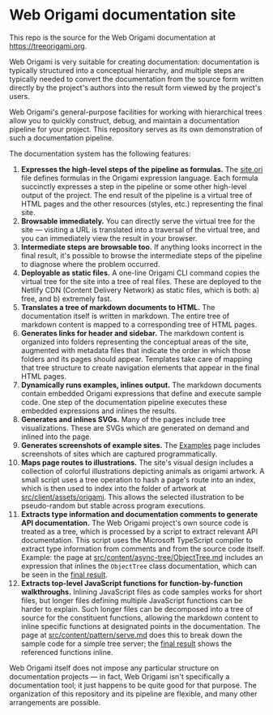 # Web Origami documentation site

This repo is the source for the Web Origami documentation at https://treeorigami.org.

Web Origami is very suitable for creating documentation: documentation is typically structured into a conceptual hierarchy, and multiple steps are typically needed to convert the documentation from the source form written directly by the project's authors into the result form viewed by the project's users.

Web Origami's general-purpose facilities for working with hierarchical trees allow you to quickly construct, debug, and maintain a documentation pipeline for your project. This repository serves as its own demonstration of such a documentation pipeline.

The documentation system has the following features:

1. **Expresses the high-level steps of the pipeline as formulas.** The [site.ori](./src/site.ori) file defines formulas in the Origami expression language. Each formula succinctly expresses a step in the pipeline or some other high-level output of the project. The end result of the pipeline is a virtual tree of HTML pages and the other resources (styles, etc.) representing the final site.
1. **Browsable immediately.** You can directly serve the virtual tree for the site — visiting a URL is translated into a traversal of the virtual tree, and you can immediately view the result in your browser.
1. **Intermediate steps are browsable too.** If anything looks incorrect in the final result, it's possible to browse the intermediate steps of the pipeline to diagnose where the problem occurred.
1. **Deployable as static files.** A one-line Origami CLI command copies the virtual tree for the site into a tree of real files. These are deployed to the Netlify CDN (Content Delivery Network) as static files, which is both: a) free, and b) extremely fast.
1. **Translates a tree of markdown documents to HTML.** The documentation itself is written in markdown. The entire tree of markdown content is mapped to a corresponding tree of HTML pages.
1. **Generates links for header and sidebar.** The markdown content is organized into folders representing the conceptual areas of the site, augmented with metadata files that indicate the order in which those folders and its pages should appear. Templates take care of mapping that tree structure to create navigation elements that appear in the final HTML pages.
1. **Dynamically runs examples, inlines output.** The markdown documents contain embedded Origami expressions that define and execute sample code. One step of the documentation pipeline executes these embedded expressions and inlines the results.
1. **Generates and inlines SVGs.** Many of the pages include tree visualizations. These are SVGs which are generated on demand and inlined into the page.
1. **Generates screenshots of example sites.** The [Examples](https://weborigami.org/language/examples.html) page includes screenshots of sites which are captured programmatically.
1. **Maps page routes to illustrations.** The site's visual design includes a collection of colorful illustrations depicting animals as origami artwork. A small script uses a tree operation to hash a page's route into an index, which is then used to index into the folder of artwork at [src/client/assets/origami](./src/client/assets/origami). This allows the selected illustration to be pseudo-random but stable across program executions.
1. **Extracts type information and documentation comments to generate API documentation.** The Web Origami project's own source code is treated as a tree, which is processed by a script to extract relevant API documentation. This script uses the Microsoft TypeScript compiler to extract type information from comments and from the source code itself. Example: the page at [src/content/async-tree/ObjectTree.md](./src/content/async-tree/ObjectTree.md) includes an expression that inlines the `ObjectTree` class documentation, which can be seen in the [final result](https://weborigami.org/async-tree/ObjectTree.html).
1. **Extracts top-level JavaScript functions for function-by-function walkthroughs.** Inlining JavaScript files as code samples works for short files, but longer files defining multiple JavaScript functions can be harder to explain. Such longer files can be decomposed into a tree of source for the constituent functions, allowing the markdown content to inline specific functions at designated points in the documentation. The page at [src/content/pattern/serve.md](./src/content/pattern/serve.md) does this to break down the sample code for a simple tree server; the [final result](https://weborigami.org/pattern/serve.html) shows the referenced functions inline.

Web Origami itself does not impose any particular structure on documentation projects — in fact, Web Origami isn't specifically a documentation tool; it just happens to be quite good for that purpose. The organization of this repository and its pipeline are flexible, and many other arrangements are possible.
